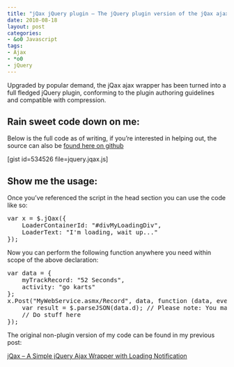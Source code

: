 ```yaml
---
title: "jQax jQuery plugin – The jQuery plugin version of the jQax ajax wrapper"
date: 2010-08-18
layout: post
categories:
- &o0 Javascript
tags:
- Ajax
- *o0
- jQuery
---
```


<p>Upgraded by popular demand, the jQax ajax wrapper has been turned into a full fledged jQuery plugin, conforming to the plugin authoring guidelines and compatible with compression.</p>  <h2>Rain sweet code down on me:</h2>  <p>Below is the full code as of writing, if you’re interested in helping out, the source can also be <a title="jquery.jqax.js" href="http://gist.github.com/534526" target="_blank">found here on github</a></p>  <p>[gist id=534526 file=jquery.jqax.js]</p>  <h2>Show me the usage:</h2>  <p>Once you’ve referenced the script in the head section you can use the code like so:</p>  <pre class="brush: js; ruler: true;">var x = $.jQax({
    LoaderContainerId: &quot;#divMyLoadingDiv&quot;,
    LoaderText: &quot;I'm loading, wait up...&quot;
});</pre>

<p>Now you can perform the following function anywhere you need within scope of the above declaration:</p>

<pre class="brush: js; ruler: true;">var data = {
    myTrackRecord: &quot;52 Seconds&quot;,
    activity: &quot;go karts&quot;
};
x.Post(&quot;MyWebService.asmx/Record&quot;, data, function (data, eventArgs) {
    var result = $.parseJSON(data.d); // Please note: You may not need &quot;.d&quot;
    // Do stuff here
});</pre>

<p>The original non-plugin version of my code can be found in my previous post: </p>

<p><a title="jQax – A Simple jQuery Ajax Wrapper with Loading Notification" href="http://benjii.me/2010/08/jqax-a-simple-jquery-ajax-wrapper-with-loading-notification/" target="_blank">jQax – A Simple jQuery Ajax Wrapper with Loading Notification</a></p>